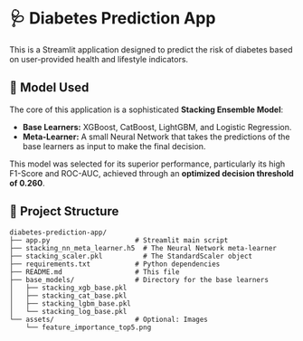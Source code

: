 # 🩺 Diabetes Prediction App

This is a Streamlit application designed to predict the risk of diabetes based on user-provided health and lifestyle indicators.

## 🧠 Model Used

The core of this application is a sophisticated **Stacking Ensemble Model**:

- **Base Learners:** XGBoost, CatBoost, LightGBM, and Logistic Regression.
- **Meta-Learner:** A small Neural Network that takes the predictions of the base learners as input to make the final decision.

This model was selected for its superior performance, particularly its high F1-Score and ROC-AUC, achieved through an **optimized decision threshold of 0.260**.

## 📁 Project Structure

```
diabetes-prediction-app/
├── app.py                     # Streamlit main script
├── stacking_nn_meta_learner.h5  # The Neural Network meta-learner
├── stacking_scaler.pkl          # The StandardScaler object
├── requirements.txt           # Python dependencies
├── README.md                  # This file
├── base_models/               # Directory for the base learners
│   ├── stacking_xgb_base.pkl
│   ├── stacking_cat_base.pkl
│   ├── stacking_lgbm_base.pkl
│   └── stacking_log_base.pkl
└── assets/                    # Optional: Images
    └── feature_importance_top5.png
```
